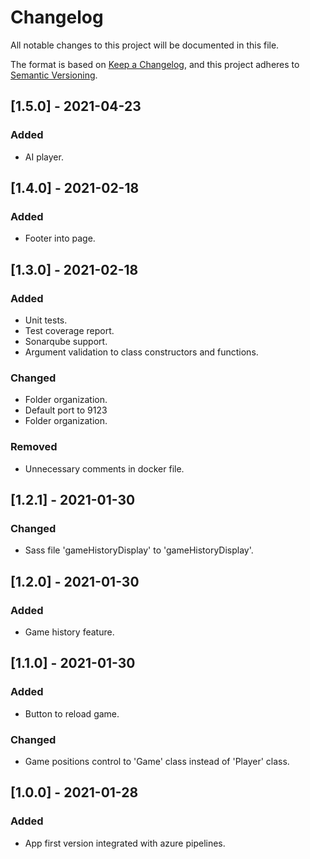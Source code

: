 # Changelog

All notable changes to this project will be documented in this file.

The format is based on [Keep a Changelog](https://keepachangelog.com/en/1.0.0/),
and this project adheres to [Semantic Versioning](https://semver.org/spec/v2.0.0.html).

## [1.5.0] - 2021-04-23

### Added

- AI player.

## [1.4.0] - 2021-02-18

### Added

- Footer into page.

## [1.3.0] - 2021-02-18

### Added

- Unit tests.
- Test coverage report.
- Sonarqube support.
- Argument validation to class constructors and functions.

### Changed

- Folder organization.
- Default port to 9123
- Folder organization.

### Removed

- Unnecessary comments in docker file.

## [1.2.1] - 2021-01-30

### Changed

- Sass file 'gameHistoryDisplay' to 'gameHistoryDisplay'.

## [1.2.0] - 2021-01-30

### Added

- Game history feature.

## [1.1.0] - 2021-01-30

### Added

- Button to reload game.

### Changed

- Game positions control to 'Game' class instead of 'Player' class.

## [1.0.0] - 2021-01-28

### Added

- App first version integrated with azure pipelines.
